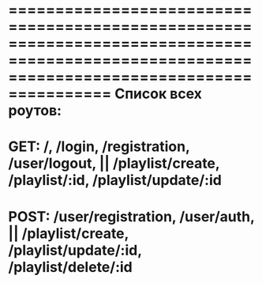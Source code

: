 =============================================================================================================================================
Список всех роутов:
=============================================================================================================================================
GET: /, /login, /registration, /user/logout, || /playlist/create, /playlist/:id, /playlist/update/:id
=============================================================================================================================================
POST: /user/registration, /user/auth, || /playlist/create, /playlist/update/:id, /playlist/delete/:id
=============================================================================================================================================
